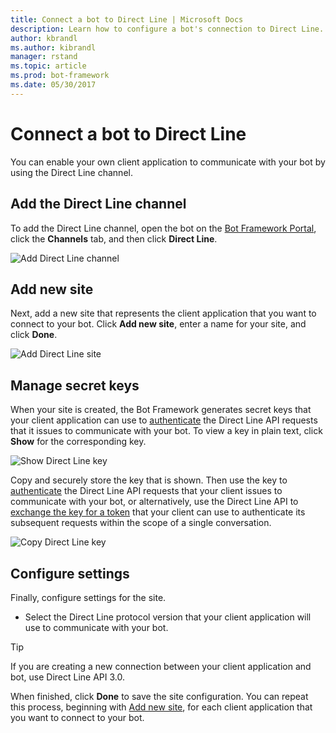 ```yaml
---
title: Connect a bot to Direct Line | Microsoft Docs
description: Learn how to configure a bot's connection to Direct Line.
author: kbrandl
ms.author: kibrandl
manager: rstand
ms.topic: article
ms.prod: bot-framework
ms.date: 05/30/2017
---
```


# Connect a bot to Direct Line

You can enable your own client application to communicate with your bot by using the Direct Line channel. 

## Add the Direct Line channel

To add the Direct Line channel, open the bot on the [Bot Framework Portal](https://dev.botframework.com/), click the **Channels** tab, and then click **Direct Line**.

![Add Direct Line channel](~/media/channel-connect-directline/directline-addchannel.png)

## Add new site

Next, add a new site that represents the client application that you want to connect to your bot. Click **Add new site**, enter a name for your site, and click **Done**.

![Add Direct Line site](~/media/channel-connect-directline/directline-addsite.png)

## Manage secret keys

When your site is created, the Bot Framework generates secret keys that your client application can use to [authenticate](~/rest-api/bot-framework-rest-direct-line-3-0-authentication.md) the Direct Line API requests that it issues to communicate with your bot. To view a key in plain text, click **Show** for the corresponding key. 

![Show Direct Line key](~/media/channel-connect-directline/directline-showkey.png)

Copy and securely store the key that is shown. Then use the key to [authenticate](~/rest-api/bot-framework-rest-direct-line-3-0-authentication.md) the Direct Line API requests that your client issues to communicate with your bot, or alternatively, use the Direct Line API to [exchange the key for a token](~/rest-api/bot-framework-rest-direct-line-3-0-authentication.md#generate-token) that your client can use to authenticate its subsequent requests within the scope of a single conversation.

![Copy Direct Line key](~/media/channel-connect-directline/directline-copykey.png)

## Configure settings

Finally, configure settings for the site.

- Select the Direct Line protocol version that your client application will use to communicate with your bot.
> [!TIP]
> If you are creating a new connection between your client application and bot, use Direct Line API 3.0.

When finished, click **Done** to save the site configuration. You can repeat this process, beginning with [Add new site](#add-new-site), for each client application that you want to connect to your bot.

